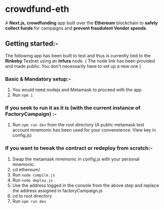 # crowdfund-eth
A **Next.js, crowdfunding** app built over the **Ethereum** blockchain to **safely collect funds** for campaigns and **prevent fraudulent Vendor spends**. 

## Getting started:-

The following app has been built to test and thus is currently tied to the **Rinkeby** Testnet using an **Infura** node. ( The node link has been provided and made public. You don't necessarily have to set up a new one )

### Basic & Mandatory setup:-
1. You would need nodejs and Metamask to proceed with the app
2. Run `npm i`

### If you seek to run it as it is (with the current instance of FactoryCampaign) :-<br />
1. Run `npm run dev` from the root directory (A public metamask test account mnemonic has been used for your conveneience. View key in config.js)


### If you want to tweak the contract or redeploy from scratch:-
1. Swap the metamask mnemonic in config.js with your personal mnemonic. 
2. cd ethereum/
3. Run `node compile.js` 
4. Run `node deploy.js`
5. Use the address logged in the console from the above step and replace the address assigned in factoryCampaign.js
6. cd to root directory
7. Run `npm run dev`

